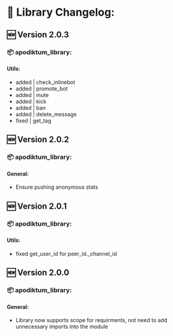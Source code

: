 # 📝 Library Changelog:

## 🆕 Version 2.0.3
### 📦 apodiktum_library:
#### Utils:
- added | check_inlinebot
- added | promote_bot
- added | mute
- added | kick
- added | ban
- added | delete_message
- fixed | get_tag

## 🆕 Version 2.0.2
### 📦 apodiktum_library:
#### General:
- Ensure pushing anonymous stats

## 🆕 Version 2.0.1
### 📦 apodiktum_library:
#### Utils:
- fixed get_user_id for peer_id._channel_id

## 🆕 Version 2.0.0
### 📦 apodiktum_library:
#### General:
- Library now supports scope for requirments, not need to add unnecessary imports into the module
